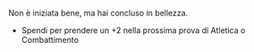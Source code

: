 Non è iniziata bene, ma hai concluso in bellezza.
- Spendi per prendere un +2 nella prossima prova di Atletica o Combattimento
